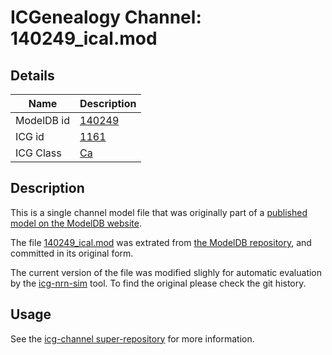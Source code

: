 # ICGenealogy Channel: 140249\_ical.mod

## Details

Name | Description
---- | -----------
ModelDB id | [140249](http://senselab.med.yale.edu/ModelDB/ShowModel.cshtml?model=140249)
ICG id | [1161](http://icg.neurotheory.ox.ac.uk/channels/3/1161)
ICG Class | [Ca](http://icg.neurotheory.ox.ac.uk/channels/3)

## Description

This is a single channel model file that was originally part of a [published model on the ModelDB website](http://senselab.med.yale.edu/mModelDB/ShowModel.cshtml?model=140249).


The file [140249\_ical.mod](140249_ical.mod) was extrated from [the ModelDB repository](http://senselab.med.yale.edu/ModelDB/ShowModel.cshtml?model=140249), and committed in its original form.

The current version of the file was modified slighly for automatic evaluation by the [icg-nrn-sim](https://github.com/icgenealogy/icg-nrn-sim) tool. To find the original please check the git history.


## Usage

See the [icg-channel super-repository](https://github.com/icgenealogy/icg-channels) for more information.